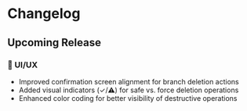 # Changelog

## Upcoming Release

### 🎨 UI/UX
- Improved confirmation screen alignment for branch deletion actions
- Added visual indicators (✓/⚠️) for safe vs. force deletion operations
- Enhanced color coding for better visibility of destructive operations
